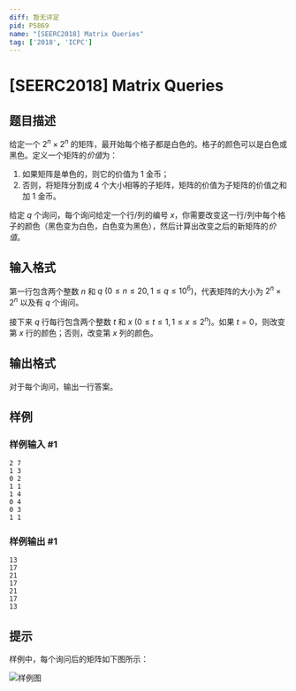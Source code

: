 ```yaml
---
diff: 暂无评定
pid: P5869
name: "[SEERC2018] Matrix Queries"
tag: ['2018', 'ICPC']
---
```

# [SEERC2018] Matrix Queries
## 题目描述

给定一个 $2^n \times 2^n$ 的矩阵，最开始每个格子都是白色的。格子的颜色可以是白色或黑色。定义一个矩阵的*价值*为：

1. 如果矩阵是单色的，则它的价值为 $1$ 金币；
2. 否则，将矩阵分割成 $4$ 个大小相等的子矩阵，矩阵的价值为子矩阵的价值之和加 $1$ 金币。

给定 $q$ 个询问，每个询问给定一个行/列的编号 $x$，你需要改变这一行/列中每个格子的颜色（黑色变为白色，白色变为黑色），然后计算出改变之后的新矩阵的*价值*。
## 输入格式

第一行包含两个整数 $n$ 和 $q \ (0 \leq n \leq 20, 1 \leq q \leq 10^6)$，代表矩阵的大小为 $2^n \times 2^n$ 以及有 $q$ 个询问。

接下来 $q$ 行每行包含两个整数 $t$ 和 $x \ (0 \leq t \leq 1, 1 \leq x \leq 2^n)$。如果 $t=0$，则改变第 $x$ 行的颜色；否则，改变第 $x$ 列的颜色。
## 输出格式

对于每个询问，输出一行答案。
## 样例

### 样例输入 #1
```
2 7
1 3
0 2
1 1
1 4
0 4
0 3
1 1
```
### 样例输出 #1
```
13
17
21
17
21
17
13
```
## 提示

样例中，每个询问后的矩阵如下图所示：

![样例图](https://cdn.luogu.com.cn/upload/image_hosting/1cyezquq.png)
